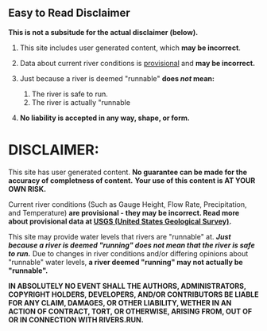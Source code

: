 ## Easy to Read Disclaimer

**This is not a subsitude for the actual disclaimer (below).**


1. This site includes user generated content, which **may be incorrect**.

1. Data about current river conditions is [provisional](https://water.usgs.gov/data/provisional.html) and **may be incorrect.**

1. Just because a river is deemed "runnable" **does *not* mean:**
   1. The river is safe to run.
   1. The river is actually "runnable
   
1. **No liability is accepted in any way, shape, or form.**
   
   




# DISCLAIMER:

This site has user generated content. **No guarantee can be made for the accuracy of completness of content.** 
**Your use of this content is AT YOUR OWN RISK.**


Current river conditions (Such as Gauge Height, Flow Rate, Precipitation, and Temperature) **are provisional - they may be incorrect. Read more about provisional data at [USGS (United States Geological Survey)](https://water.usgs.gov/data/provisional.html).**


This site may provide water levels that rivers are "runnable" at. ***Just because a river is deemed "running" does not mean that the river is safe to run.*** Due to changes in river conditions and/or differing opinions about "runnable" water levels, **a river deemed "running" may not actually be "runnable".**


**IN ABSOLUTELY NO EVENT SHALL THE AUTHORS, ADMINISTRATORS, COPYRIGHT HOLDERS, DEVELOPERS, AND/OR CONTRIBUTORS BE LIABLE FOR ANY CLAIM, DAMAGES, OR OTHER LIABILITY, WETHER IN AN ACTION OF CONTRACT, TORT, OR OTHERWISE, ARISING FROM, OUT OF OR IN CONNECTION WITH RIVERS.RUN.**
